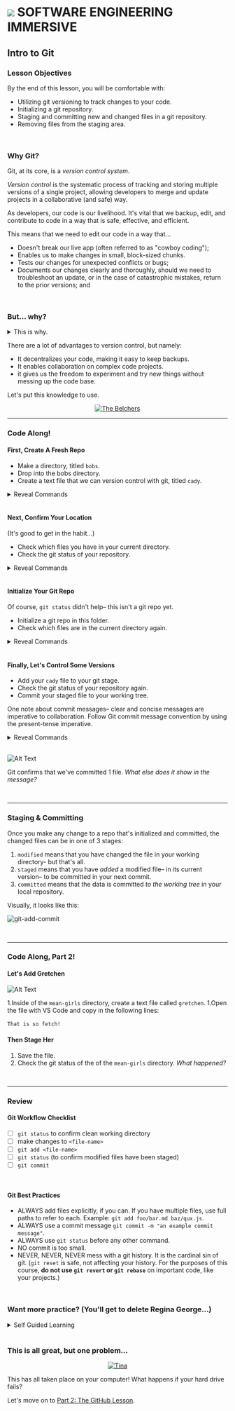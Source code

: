 # ![](https://ga-dash.s3.amazonaws.com/production/assets/logo-9f88ae6c9c3871690e33280fcf557f33.png) SOFTWARE ENGINEERING IMMERSIVE

## Intro to Git

### Lesson Objectives

By the end of this lesson, you will be comfortable with:

- Utilizing git versioning to track changes to your code.
- Initializing a git repository.
- Staging and committing new and changed files in a git repository.
- Removing files from the staging area.

<br>

### Why Git?

Git, at its core, is a _version control system_.

_Version control_ is the systematic process of tracking and storing multiple versions of a single project, allowing developers to merge and update projects in a collaborative (and safe) way.

As developers, our code is our livelihood. It's vital that we backup, edit, and contribute to code in a way that is safe, effective, and efficient.

This means that we need to edit our code in a way that...

- Doesn't break our live app (often referred to as "cowboy coding");
- Enables us to make changes in small, block-sized chunks.
- Tests our changes for unexpected conflicts or bugs;
- Documents our changes clearly and thoroughly, should we need to troubleshoot an update, or in the case of catastrophic mistakes, return to the prior versions; and

<br>

### But... why?

<details><summary>This is why.</summary>

![Alt Text](real-version-control.png)

</details>

There are a lot of advantages to version control, but namely:

- It decentralizes your code, making it easy to keep backups.
- It enables collaboration on complex code projects.
- it gives us the freedom to experiment and try new things without messing up the code base.

Let's put this knowledge to use.

<p align="center">
  <a href="#">
    <img src="https://media1.giphy.com/media/l0Hlx6jKwLPAd4PAc/source.gif" alt="The Belchers" />
  </a>
</p>

***

### Code Along!

#### First, Create A Fresh Repo

- Make a directory, titled `bobs`.
- Drop into the bobs directory.
- Create a text file that we can version control with git, titled `cady`.

<details><summary>Reveal Commands</summary>

<details><summary>Are you sure? I bet you could recall it from memory.</summary>

<details><summary>Fine. Reveal the answers for real this time.</summary>

![Alt Text](https://media.giphy.com/media/3o7aTy3ePwrk5D3bHO/giphy.gif)

1. `mkdir mean-girls`
2. `cd mean-girls`
3. `touch cady.txt`

</details>
</details>
</details>

<br>

#### Next, Confirm Your Location

(It's good to get in the habit...)

- Check which files you have in your current directory.
- Check the git status of your repository.

<details><summary>Reveal Commands</summary>

1. `l`
2. `git status`

</details>

<br>

#### Initialize Your Git Repo

Of course, `git status` didn't help– this isn't a git repo yet.

- Initialize a git repo in this folder.
- Check which files are in the current directory again.

<details><summary>Reveal Commands</summary>

1. `git init`
1. `l`

What changed?

</details>

<br>

#### Finally, Let's Control Some Versions

- Add your `cady` file to your git stage.
- Check the git status of your repository again.
- Commit your staged file to your working tree. 

One note about commit messages– clear and concise messages are imperative to collaboration. Follow Git commit message convention by using the present-tense imperative.

<details><summary>Reveal Commands</summary>

1. `git add cady.txt`
2. `git status`
3. `git commit -m "initialize git repo`

</details>

<br>

![Alt Text](https://media.giphy.com/media/xT9KVF4zNt70nyNpi8/giphy.gif)

Git confirms that we've committed 1 file. _What else does it show in the message?_

<br> 

***

### Staging & Committing

Once you make any change to a repo that's initialized and committed, the changed files can be in one of 3 stages:

1. `modified` means that you have changed the file in your working directory- but that's all.
1. `staged` means that you have _added_ a modified file– in its current version–
to be committed in your next commit.
1. `committed` means that the data is committed _to the working tree_ in your local repository.

Visually, it looks like this:

![git-add-commit](https://user-images.githubusercontent.com/6153182/33028677-839cda1e-cde4-11e7-83c5-59adf22958d9.png)

<br>

***

### Code Along, Part 2!

#### Let's Add Gretchen

![Alt Text](https://media.giphy.com/media/aDub09OOi8e4M/giphy.gif)

1.Inside of the `mean-girls` directory, create a text file called `gretchen`.
1.Open the file with VS Code and copy in the following lines:

```bash
That is so fetch!
```

#### Then Stage Her

1. Save the file.
1. Check the git status of the of the `mean-girls` directory. _What happened?_



<br>

***

### Review

#### Git Workflow Checklist

- [ ] `git status` to confirm clean working directory
- [ ] make changes to `<file-name>`
- [ ] `git add <file-name>`
- [ ] `git status` (to confirm modified files have been staged)
- [ ] `git commit`

<br>

#### Git Best Practices

- ALWAYS add files explicitly, if you can. If you have multiple files, use full paths to refer to each. Example: `git add foo/bar.md baz/qux.js`.
- ALWAYS use a commit message `git commit -m "an example commit message"`.
- ALWAYS use `git status` before any other command.
- NO commit is too small.
- NEVER, NEVER, NEVER mess with a git history. It is the cardinal sin of git. (`git reset` is safe, not affecting your history. For the purposes of this course, **do not use `git revert` or `git rebase`** on important code, like your projects.)

<br>

### Want more practice? (You'll get to delete Regina George...)

<details><summary>Self Guided Learning</summary>

<br>

Let's keep going. Try to remember the commands- no worries if you can't, just refer to documentation!

#### Add Regina George

![Alt Text](https://media.giphy.com/media/6BQeMAeLHCIhi/giphy.gif)

(She's not very nice... :confused:)

Create a new text file called `regina`. Inside write the following lines, then add and commit your changes:

```bash
Is butter a carb? These sweatpants are all that fits me right now.
```

Now that we've made our commit, let's see what happens when we type `git log`... _What does this return?_ 

This typically shows all of our previous commits, but since we just have one, that's all we see for now. Feel free to play around with flags for `git log`, like `--oneline`, `--name-status`, and `--graph`.

#### Remove Regina George

But wait... can Regina actually join us? She's wearing sweatpants on a Monday, sooo...

![Alt Text](https://media.giphy.com/media/xT9KVuimKtly3zoJ0Y/giphy.gif)

#### Uh oh... we have to unstage Regina.

Unstage the file with `git reset <"filename">`

OR Delete the last thing we wrote in our `mean-girls` directory.

Let's go back to our Mean Girls directory, and in our terminal we can remove it using `rm -rf regina.txt`.

</details>

<br>

### This is all great, but one problem...

<p align="center">
  <a href="#">
    <img src="https://media2.giphy.com/media/3mJEuZtH6bcLpenJ3r/source.gif" alt="Tina" />
  </a>
</p>

This has all taken place on your computer! What happens if your hard drive fails?

Let's move on to [Part 2: The GitHub Lesson](https://git.generalassemb.ly/sei-nyc-phoenix/github-lesson).
